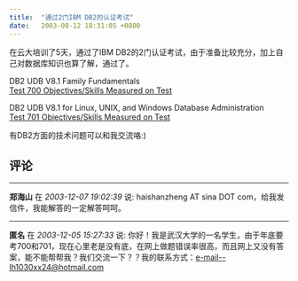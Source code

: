 ```yaml
---
title:  "通过2门IBM DB2的认证考试"
date:   2003-08-12 18:31:05 +0800
---
```


在云大培训了5天，通过了IBM DB2的2门认证考试，由于准备比较充分，加上自己对数据库知识也算了解，通过了。  

DB2 UDB V8.1 Family Fundamentals  
[Test 700 Objectives/Skills Measured on Test](https://www-1.ibm.com/certify/tests/obj700.shtml)  

DB2 UDB V8.1 for Linux, UNIX, and Windows Database Administration  
[Test 701 Objectives/Skills Measured on Test](https://www-1.ibm.com/certify/tests/obj701.shtml)  

有DB2方面的技术问题可以和我交流咯:)  


## 评论

*****
**郑海山** 在 *2003-12-07 19:02:39* 说: haishanzheng AT sina DOT com，给我发信件，我能解答的一定解答呵呵。

*****
**匿名** 在 *2003-12-05 15:27:33* 说: 你好！我是武汉大学的一名学生，由于年底要考700和701，现在心里老是没有底，在网上做题错误率很高，而且网上又没有答案，能不能帮帮我？我们交流一下？？我的联系方式：e-mail--lh1030xx24@hotmail.com

